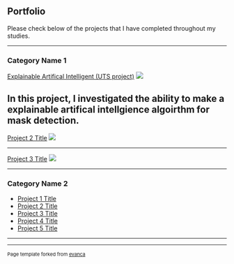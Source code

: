 ## Portfolio
Please check below of the projects that I have completed throughout my studies. 

---

### Category Name 1 

[Explainable Artifical Intelligent (UTS project)](/sample_page)
<img src="images/dummy_thumbnail.jpg?raw=true"/>

In this project, I investigated the ability to make a explainable artifical intellgience algoirthm for mask detection. 
---
[Project 2 Title](/pdf/sample_presentation.pdf)
<img src="images/dummy_thumbnail.jpg?raw=true"/>

---
[Project 3 Title](http://example.com/)
<img src="images/dummy_thumbnail.jpg?raw=true"/>

---

### Category Name 2

- [Project 1 Title](http://example.com/)
- [Project 2 Title](http://example.com/)
- [Project 3 Title](http://example.com/)
- [Project 4 Title](http://example.com/)
- [Project 5 Title](http://example.com/)

---




---
<p style="font-size:11px">Page template forked from <a href="https://github.com/evanca/quick-portfolio">evanca</a></p>
<!-- Remove above link if you don't want to attibute -->
